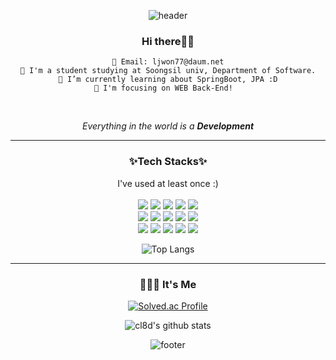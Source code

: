 <div align="center">

![header](https://capsule-render.vercel.app/api?type=waving&color=0:FCC89F,20:EAB8C0,40:FFA5AB,60:D99FFF,80:A8D4FE,100:7ACCDB&height=250&fontColor=ffffff&section=header&text=Jiwon's%20Github&fontSize=90&animation=fadeIn)
<h3>Hi there👋🏻</h3>

<pre><code>📧 Email: ljwon77@daum.net
📑 I'm a student studying at Soongsil univ, Department of Software.
🌱 I’m currently learning about SpringBoot, JPA :D
👯 I'm focusing on WEB Back-End!  </code></pre>
<br>

*Everything in the world is a **Development***


***
<h3>✨Tech Stacks✨</h3>
I've used at least once :)
<br><br>

<img src="https://img.shields.io/badge/SpringBoot-6DB33F?&logo=SpringBoot&logoColor=white">
<img src="https://img.shields.io/badge/Spring-6DB33F?&logo=Spring&logoColor=white">
<img src="https://img.shields.io/badge/SpringSecurity-6DB33F?&logo=Springsecurity&logoColor=white">
<img src="https://img.shields.io/badge/Java-007396?logo=java&logoColor=white">
<img src="https://img.shields.io/badge/Python-3776AB?logo=python&logoColor=white">
<br>
<img src="https://img.shields.io/badge/C-A8B9CC?logo=c&logoColor=white">
<img src="https://img.shields.io/badge/React-61DAFB?logo=react&logoColor=white">
<img src="https://img.shields.io/badge/TailwindCSS-06B6D4?logo=tailwindcss&logoColor=white">
<img src="https://img.shields.io/badge/MySQL-4479A1?logo=mysql&logoColor=white">
<img src="https://img.shields.io/badge/VsCode-007ACC?logo=visualstudiocode&logoColor=white">
<br>
<img src="https://img.shields.io/badge/Intellij-000000?logo=intellijidea&logoColor=white">
<img src="https://img.shields.io/badge/Github-181717?logo=github&logoColor=white">
<img src="https://img.shields.io/badge/Notion-000000?logo=notion&logoColor=white">
<img src="https://img.shields.io/badge/Postman-FF6C37?logo=postman&logoColor=white">
<img src="https://img.shields.io/badge/Tensorflow-FF6F00?logo=tensorflow&logoColor=white">

<br>

![Top Langs](https://github-readme-stats.vercel.app/api/top-langs/?username=cl8d&theme=buefy&hide=jupyter%20notebook&layout=compact)

***

<h3>👩🏻‍💻 It's Me</h3>

[![Solved.ac Profile](http://mazassumnida.wtf/api/v2/generate_badge?boj=ljwon77)](https://solved.ac/ljwon77/)


![cl8d's github stats](https://github-readme-stats.vercel.app/api?username=cl8d&show_icons=true&theme=buefy)


![footer](https://capsule-render.vercel.app/api?type=waving&color=0:FCC89F,20:EAB8C0,40:FFA5AB,60:D99FFF,80:A8D4FE,100:7ACCDB&height=250&fontColor=ffffff&section=footer&animation=fadeIn&stroke=C6C6C6)
</div>

